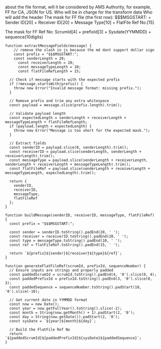 about the file format, will it be considered by AMS Authority, for example, FF for CA, JSON for US. 
Who will be in charge for the transform data
Who will add the header 
The mask for FF file (the first row): \$\$\$MSGSTART: + Sender ID[20] + Receiver ID[20] + Message Type[10] + FlatFile Ref No.[15]

The mask for FF Ref No: ScrumId[4] + prefixId[3] + Sysdate(YYMMDD) + sequence(10digits)
```
function extractMessageFields(message) {
	// remove the slash in js because the md dont support dollar sign
	const prefix = "$$$MSGSTART:";
	const senderLength = 20;
	  const receiverLength = 20;
	  const messageTypeLength = 10;
	  const flatFileRefLength = 15;

  // Check if message starts with the expected prefix
  if (!message.startsWith(prefix)) {
    throw new Error("Invalid message format: missing prefix.");
  }

  // Remove prefix and trim any extra whitespace
  const payload = message.slice(prefix.length).trim();

  // Validate payload length
  const expectedLength = senderLength + receiverLength + messageTypeLength + flatFileRefLength;
  if (payload.length < expectedLength) {
    throw new Error("Message is too short for the expected mask.");
  }

  // Extract fields
  const senderID = payload.slice(0, senderLength).trim();
  const receiverID = payload.slice(senderLength, senderLength + receiverLength).trim();
  const messageType = payload.slice(senderLength + receiverLength, senderLength + receiverLength + messageTypeLength).trim();
  const flatFileRef = payload.slice(senderLength + receiverLength + messageTypeLength, expectedLength).trim();

  return {
    senderID,
    receiverID,
    messageType,
    flatFileRef
  };
}
```


```
function buildMessage(senderID, receiverID, messageType, flatFileRef) {
  const prefix = "$$$MSGSTART:";

  const sender = senderID.toString().padEnd(20, ' ');
  const receiver = receiverID.toString().padEnd(20, ' ');
  const type = messageType.toString().padEnd(10, ' ');
  const ref = flatFileRef.toString().padEnd(15, ' ');

  return `${prefix}${sender}${receiver}${type}${ref}`;
}
```

```
function generateFlatFileRef(scrumId, prefixId, sequenceNumber) {
  // Ensure inputs are strings and properly padded
  const paddedScrumId = scrumId.toString().padEnd(4, '0').slice(0, 4);
  const paddedPrefixId = prefixId.toString().padEnd(3, '0').slice(0, 3);
  const paddedSequence = sequenceNumber.toString().padStart(10, '0').slice(-10);

  // Get current date in YYMMDD format
  const now = new Date();
  const year = now.getFullYear().toString().slice(-2);
  const month = String(now.getMonth() + 1).padStart(2, '0');
  const day = String(now.getDate()).padStart(2, '0');
  const sysDate = `${year}${month}${day}`;

  // Build the FlatFile Ref No
  return `${paddedScrumId}${paddedPrefixId}${sysDate}${paddedSequence}`;
}
```

